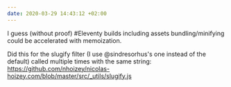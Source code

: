 ```yaml
---
date: 2020-03-29 14:43:12 +02:00
---
```


I guess (without proof) #Eleventy builds including assets bundling/minifying could be accelerated with memoization.

Did this for the slugify filter (I use @sindresorhus's one instead of the default) called multiple times with the same string:
https://github.com/nhoizey/nicolas-hoizey.com/blob/master/src/_utils/slugify.js
